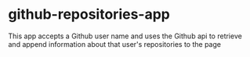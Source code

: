 # github-repositories-app
This app accepts a Github user name and uses the Github api to retrieve and append information about that user's repositories to the page
